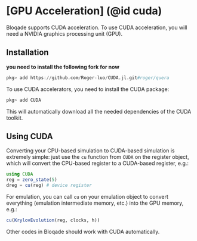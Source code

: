 # [GPU Acceleration] (@id cuda)

Bloqade supports CUDA acceleration. To use
CUDA acceleration, you will need a NVIDIA graphics processing unit (GPU).

## Installation

**you need to install the following fork for now**

```julia
pkg> add https://github.com/Roger-luo/CUDA.jl.git#roger/quera
```

To use CUDA accelerators, you need to install the CUDA package:

```julia
pkg> add CUDA
```

This will automatically download all the needed dependencies of
the CUDA toolkit.

## Using CUDA

Converting your CPU-based simulation to CUDA-based simulation
is extremely simple: just use the `cu` function from `CUDA`
on the register object, which will convert the CPU-based
register to a CUDA-based register, e.g.:

```julia
using CUDA
reg = zero_state(5)
dreg = cu(reg) # device register
```

For emulation, you can call `cu` on your emulation object
to convert everything (emulation intermediate memory, etc.)
into the GPU memory, e.g.:

```julia
cu(KrylovEvolution(reg, clocks, h))
```

Other codes in Bloqade should work with CUDA
automatically.
